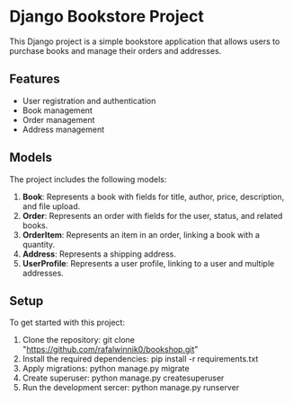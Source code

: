 # Django Bookstore Project

This Django project is a simple bookstore application that allows users to purchase books and manage their orders and addresses.

## Features

- User registration and authentication
- Book management
- Order management
- Address management

## Models

The project includes the following models:

1. **Book**: Represents a book with fields for title, author, price, description, and file upload.
2. **Order**: Represents an order with fields for the user, status, and related books.
3. **OrderItem**: Represents an item in an order, linking a book with a quantity.
4. **Address**: Represents a shipping address.
5. **UserProfile**: Represents a user profile, linking to a user and multiple addresses.

## Setup

To get started with this project:

1. Clone the repository:
  git clone "https://github.com/rafalwinnik0/bookshop.git"
2. Install the required dependencies:
  pip install -r requirements.txt
3. Apply migrations:
   python manage.py migrate
4. Create superuser:
  python manage.py createsuperuser
5. Run the development sercer:
  python manage.py runserver
